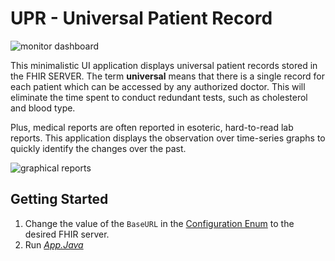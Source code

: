 # UPR - Universal Patient Record 
![monitor dashboard](https://user-images.githubusercontent.com/30483239/60526947-e8ffb880-9d23-11e9-86aa-0915dad0823a.png)

This minimalistic UI application displays universal patient records stored in the FHIR SERVER. The term **universal** means that there is a single record for each patient which can be accessed by any authorized doctor. This will eliminate the time spent to conduct redundant tests, such as cholesterol and blood type. 

Plus, medical reports are often reported in esoteric, hard-to-read lab reports. This application displays the observation over time-series graphs to quickly identify the changes over the past.

![graphical reports](https://user-images.githubusercontent.com/30483239/60530089-98d82480-9d2a-11e9-952d-9e6ae5c6bb7e.png)

## Getting Started
1. Change the value of the `BaseURL` in the [Configuration Enum](https://github.com/siddhantbhatia/java-patient-record/blob/master/SafeHeart/src/configurations/Configurations.java) to the desired FHIR server.
2. Run [*App.Java*](https://github.com/siddhantbhatia/java-patient-record/blob/master/SafeHeart/src/view/App.java)
